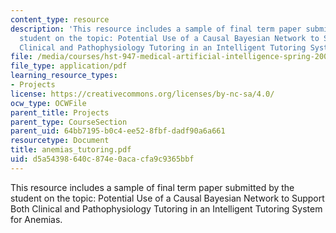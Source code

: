 ```yaml
---
content_type: resource
description: 'This resource includes a sample of final term paper submitted by the
  student on the topic: Potential Use of a Causal Bayesian Network to Support Both
  Clinical and Pathophysiology Tutoring in an Intelligent Tutoring System for Anemias.'
file: /media/courses/hst-947-medical-artificial-intelligence-spring-2005/d5a54398640c874e0acacfa9c9365bbf_anemias_tutoring.pdf
file_type: application/pdf
learning_resource_types:
- Projects
license: https://creativecommons.org/licenses/by-nc-sa/4.0/
ocw_type: OCWFile
parent_title: Projects
parent_type: CourseSection
parent_uid: 64bb7195-b0c4-ee52-8fbf-dadf90a6a661
resourcetype: Document
title: anemias_tutoring.pdf
uid: d5a54398-640c-874e-0aca-cfa9c9365bbf
---
```

This resource includes a sample of final term paper submitted by the student on the topic: Potential Use of a Causal Bayesian Network to Support Both Clinical and Pathophysiology Tutoring in an Intelligent Tutoring System for Anemias.